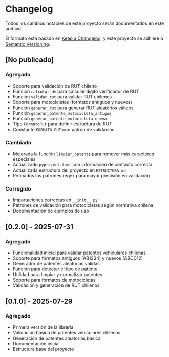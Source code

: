 # Changelog

Todos los cambios notables de este proyecto serán documentados en este archivo.

El formato está basado en [Keep a Changelog](https://keepachangelog.com/en/1.0.0/),
y este proyecto se adhiere a [Semantic Versioning](https://semver.org/spec/v2.0.0.html).

## [No publicado]

### Agregado
- Soporte para validación de RUT chileno
- Función `calcular_dv` para calcular dígito verificador de RUT
- Función `validar_rut` para validar RUT chilenos
- Soporte para motocicletas (formatos antiguos y nuevos)
- Función `generar_rut` para generar RUT aleatorios válidos
- Función `generar_patente_motocicleta_antigua` 
- Función `generar_patente_motocicleta_nueva`
- Tipo `FormatoRut` para definir estructura de RUT
- Constante `FORMATO_RUT` con patrón de validación

### Cambiado
- Mejorada la función `limpiar_patente` para remover más caracteres especiales
- Actualizado `pyproject.toml` con información de contacto correcta
- Actualizada estructura del proyecto en `ESTRUCTURA.md`
- Refinados los patrones regex para mayor precisión en validación

### Corregido
- Importaciones correctas en `__init__.py`
- Patrones de validación para motocicletas según normativa chilena
- Documentación de ejemplos de uso

## [0.2.0] - 2025-07-31

### Agregado
- Funcionalidad inicial para validar patentes vehiculares chilenas
- Soporte para formatos antiguos (AB1234) y nuevos (ABCD12)
- Generador de patentes aleatorias válidas
- Función para detectar el tipo de patente
- Utilidad para limpiar y normalizar patentes
- Soporte para formatos de motocicletas
- Validación y generación de RUT chilenos

## [0.1.0] - 2025-07-29

### Agregado
- Primera versión de la librería
- Validación básica de patentes vehiculares chilenas
- Generación de patentes aleatorias básica
- Documentación inicial
- Estructura base del proyecto